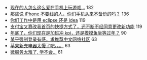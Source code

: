 - [现在的人怎么这么爱在手机上玩游戏...](https://www.v2ex.com/t/731962) 182
- [那些说 iPhone 不要线的人，你们手机从来不备份的吗？](https://www.v2ex.com/t/732098) 136
- [你们工作中是用 eclipse 还是 idea](https://www.v2ex.com/t/731967) 119
- [支付宝又篡改我首页的快捷方式了，还不断不经同意更改新功能](https://www.v2ex.com/t/732044) 119
- [年底了，你们现在是加班冲 kpi，还是摸摸鱼坐等过年？](https://www.v2ex.com/t/731968) 90
- [某乎强制登录有感，求推荐中文网络社区](https://www.v2ex.com/t/731954) 63
- [苹果新充电器太慢了吧。。。](https://www.v2ex.com/t/731977) 63
- [微服务太难了, 学不会...](https://www.v2ex.com/t/731988) 61
